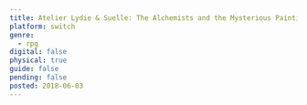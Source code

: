```yaml
---
title: Atelier Lydie & Suelle: The Alchemists and the Mysterious Paintings
platform: switch
genre:
  - rpg
digital: false
physical: true
guide: false
pending: false
posted: 2018-06-03
---
```

